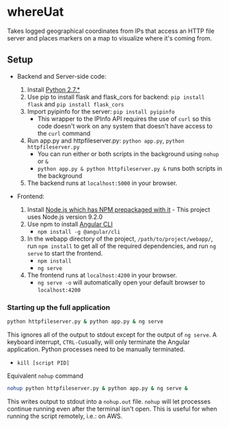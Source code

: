 whereUat
========

Takes logged geographical coordinates from IPs that access an HTTP file server and places markers on a map to visualize where it's coming from.

## Setup

- Backend and Server-side code:

    1. Install [Python 2.7.*](https://www.python.org/)
    2. Use pip to install flask and flask_cors for backend: `pip install flask` and `pip install flask_cors`
	3. Import pyipinfo for the server: `pip install pyipinfo`
		- This wrapper to the IPInfo API requires the use of `curl` so this code doesn't work on any system that 
		  doesn't have access to the `curl` command
    4. Run app.py and httpfileserver.py: `python app.py`, `python httpfileserver.py`
		- You can run either or both scripts in the background using `nohup` or `&`
		- `python app.py & python httpfileserver.py &` runs both scripts in the background
    5. The backend runs at `localhost:5000` in your browser.

- Frontend:
	
	1. Install [Node.js which has NPM prepackaged with it](https://nodejs.org/en/) - This project uses Node.js version 9.2.0
	2. Use npm to install [Angular CLI](https://cli.angular.io/)
		- `npm install -g @angular/cli`
	3. In the webapp directory of the project, `/path/to/project/webapp/`, run `npm install` to get all of the required dependencies, and run `ng serve` to start the frontend.
		- `npm install`
		- `ng serve`
	4. The frontend runs at `localhost:4200` in your browser.
		- `ng serve -o` will automatically open your default browser to `localhost:4200`

### Starting up the full application

```bash
python httpfileserver.py & python app.py & ng serve
```

This ignores all of the output to stdout except for the output of `ng serve`. A keyboard interrupt, `CTRL-C`usually, will only terminate the Angular application. Python processes need to be manually terminated. 

- `kill [script PID]`

Equivalent `nohup` command

```bash
nohup python httpfileserver.py & python app.py & ng serve &
```

This writes output to stdout into a `nohup.out` file. `nohup` will let processes continue running even after the terminal isn't open. This is useful for when running the script remotely, i.e.: on AWS.
